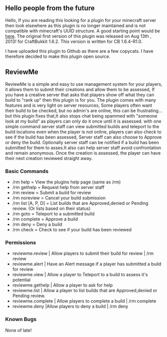 ## Hello people from the future
Hello, If you are reading this looking for a plugin for your minecraft server then look elsewhere as this plugin is no longer maintained and is not compatible with minecraft's UUID structure. A good starting point would be [here](https://www.spigotmc.org/resources/reviewme-reloaded.2896/). The original first version of this plugin was released on Aug 13th , 2013! for CraftBukkit 1.6.2. This version is written for CB 1.6.4-R1.0.

I have uploaded this plugin to Github as there are a few copycats. I have therefore decided to make this plugin open source.

## ReviewMe
ReviewMe is a simple and easy to use management system for your players, it allows them to submit their creations and allow them to be assessed, If you have a creative server that asks that players show off what they can build to "rank up" then this plugin is for you. The plugin comes with many features and is very light on server resources, Some players often want their build to be checked, but no admin's are online, this can be frustrating... but this plugin fixes that,It also stops chat being spammed with "someone look at my build" as players can only do it once until it is assessed. with one simple command server staff can view submitted builds and teleport to the build locations even when the player is not online, players can also check to see if the build has been assessed, Server staff can also choose to Approve or deny the build. Optionally server staff can be notified if a build has been submitted for them to asses.It also can help server staff avoid confrontation and remain anonymous. Once the creation is assessed, the player can have their next creation reviewed straight away.

### Basic Commands
- /rm help = View the plugins help page (same as /rm)
- /rm gethelp = Request help from server staff
- /rm review = Submit a build for review
- /rm noreview = Cancel your build submission
- /rm list [A, P, D] = List builds that are Approved,denied or Pending review. (Or lists based on their status)
- /rm goto <username> = Teleport to a submitted build
- /rm complete <username> = Approve a build
- /rm deny <username> = Deny a build
- /rm check = Check to see if your build has been reviewed

### Permissions

- reviewme.review | Allow players to submit their build for review | /rm review
- reviewme.alert | Have an Alert message if a player has submitted a build for review
- reviewme.view | Allow a player to Teleport to a build to assess it's potential
- reviewme.gethelp | Allow a player to ask for help
- reviewme.list | Allow a player to list builds that are Approved,denied or Pending review.
- reviewme.complete | Allow players to complete a build | /rm complete <username>
- reviewme.deny |Allow players to deny a build | /rm deny <username>
  
### Known Bugs
None of late!
